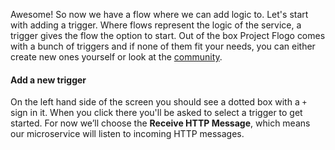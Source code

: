 Awesome! So now we have a flow where we can add logic to. Let's start with adding a trigger. Where flows represent the logic of the service, a trigger gives the flow the option to start. Out of the box Project Flogo comes with a bunch of triggers and if none of them fit your needs, you can either create new ones yourself or look at the [community](https://tibcosoftware.github.io/flogo/showcases/). 

#### Add a new trigger
On the left hand side of the screen you should see a dotted box with a `+` sign in it. When you click there you'll be asked to select a trigger to get started. For now we’ll choose the **Receive HTTP Message**, which means our microservice will listen to incoming HTTP messages.